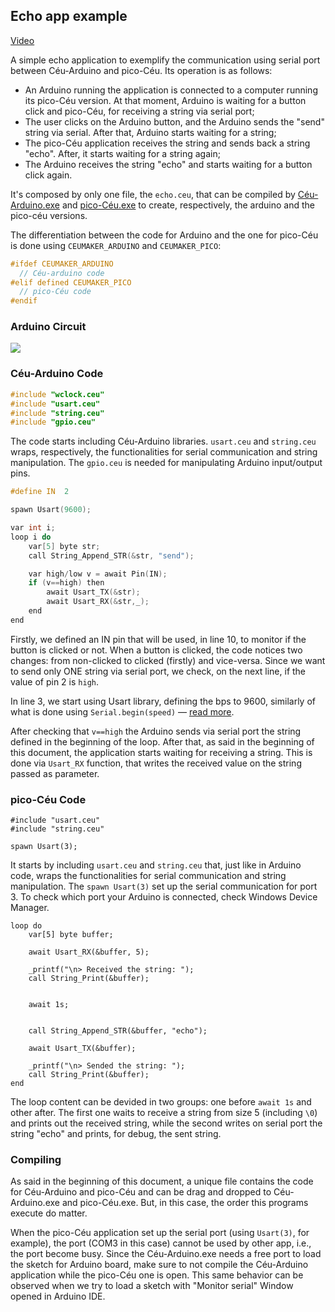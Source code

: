 ﻿## Echo app example

[Video](https://youtu.be/u72g1txgyMo)

A simple echo application to exemplify the communication using serial port between Céu-Arduino and pico-Céu. Its operation is as follows:
- An Arduino running the application is connected to a computer running its pico-Céu version. At that moment, Arduino is waiting for a button click and pico-Céu, for receiving a string via serial port;
- The user clicks on the Arduino button, and the Arduino sends the "send" string via serial. After that, Arduino starts waiting for a string;
- The pico-Céu application receives the string and sends back a string "echo". After, it starts waiting for a string again;
- The Arduino receives the string "echo" and starts waiting for a button click again.

It's composed by only one file, the ```echo.ceu```, that can be compiled by [Céu-Arduino.exe](https://github.com/ceu-lang/ceu-maker/tree/develop/ceu-maker/bin) and [pico-Céu.exe](https://github.com/ceu-lang/ceu-maker/tree/develop/ceu-maker/bin) to create, respectively, the arduino and the pico-céu versions.

The differentiation between the code for Arduino and the one for pico-Céu is done using ```CEUMAKER_ARDUINO``` and ```CEUMAKER_PICO```:
```cpp
#ifdef CEUMAKER_ARDUINO
  // Céu-arduino code
#elif defined CEUMAKER_PICO
  // pico-Céu code
#endif
```

### Arduino Circuit
![](https://uploaddeimagens.com.br/images/001/476/114/full/ceu-maker-echo-2.png?1529594202)

### Céu-Arduino Code
```cpp
#include "wclock.ceu"
#include "usart.ceu"
#include "string.ceu"
#include "gpio.ceu"
```
The code starts including Céu-Arduino libraries. ```usart.ceu``` and ```string.ceu``` wraps, respectively, the functionalities for serial communication and string manipulation. The ```gpio.ceu``` is needed for manipulating Arduino input/output pins.

```cpp
#define IN  2

spawn Usart(9600);

var int i;
loop i do
    var[5] byte str;
    call String_Append_STR(&str, "send");

    var high/low v = await Pin(IN);
    if (v==high) then
        await Usart_TX(&str);
        await Usart_RX(&str,_);
    end
end
```
Firstly, we defined an IN pin that will be used, in line 10, to monitor if the button is clicked or not. When a button is clicked, the code notices two changes: from non-clicked to clicked (firstly) and vice-versa. Since we want to send only ONE string via serial port, we check, on the next line, if the value of pin 2 is ```high```.

In line 3, we start using Usart library, defining the bps to 9600, similarly of what is done using ```Serial.begin(speed)``` — [read more](https://www.arduino.cc/en/serial/begin).

After checking that ```v==high``` the Arduino sends via serial port the string defined in the beginning of the loop. After that, as said in the beginning of this document, the application starts waiting for receiving a string. This is done via ```Usart_RX``` function, that writes the received value on the string passed as parameter.

### pico-Céu Code
```
#include "usart.ceu"
#include "string.ceu"

spawn Usart(3);
```

It starts by including ```usart.ceu``` and ```string.ceu``` that, just like in Arduino code, wraps the functionalities for serial communication and string manipulation. The ```spawn Usart(3)``` set up the serial communication for port 3. To check which port your Arduino is connected, check Windows Device Manager.

```
loop do
    var[5] byte buffer;

    await Usart_RX(&buffer, 5);

    _printf("\n> Received the string: ");
    call String_Print(&buffer);  


    await 1s;


    call String_Append_STR(&buffer, "echo");

    await Usart_TX(&buffer);

    _printf("\n> Sended the string: ");
    call String_Print(&buffer);      
end
```

The loop content can be devided in two groups: one before ```await 1s``` and other after. The first one waits to receive a string from size 5 (including ```\0```) and prints out the received string, while the second writes on serial port the string "echo" and prints, for debug, the sent string.

### Compiling
As said in the beginning of this document, a unique file contains the code for Céu-Arduino and pico-Céu and can be drag and dropped to Céu-Arduino.exe and pico-Céu.exe. But, in this case, the order this programs execute do matter.

When the pico-Céu application set up the serial port (using ```Usart(3)```, for example), the port (COM3 in this case) cannot be used by other app, i.e., the port become busy. Since the Céu-Arduino.exe needs a free port to load the sketch for Arduino board, make sure to not compile the Céu-Arduino application while the pico-Céu one is open. This same behavior can be observed when we try to load a sketch with "Monitor serial" Window opened in Arduino IDE.
